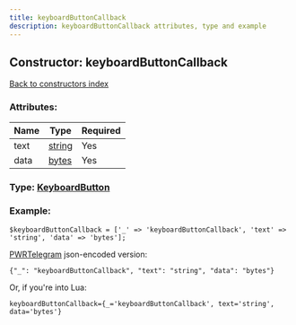 ```yaml
---
title: keyboardButtonCallback
description: keyboardButtonCallback attributes, type and example
---
```

## Constructor: keyboardButtonCallback  
[Back to constructors index](index.md)



### Attributes:

| Name     |    Type       | Required |
|----------|---------------|----------|
|text|[string](../types/string.md) | Yes|
|data|[bytes](../types/bytes.md) | Yes|



### Type: [KeyboardButton](../types/KeyboardButton.md)


### Example:

```
$keyboardButtonCallback = ['_' => 'keyboardButtonCallback', 'text' => 'string', 'data' => 'bytes'];
```  

[PWRTelegram](https://pwrtelegram.xyz) json-encoded version:

```
{"_": "keyboardButtonCallback", "text": "string", "data": "bytes"}
```


Or, if you're into Lua:  


```
keyboardButtonCallback={_='keyboardButtonCallback', text='string', data='bytes'}

```


